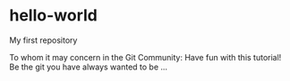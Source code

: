 # hello-world
My first repository

To whom it may concern in the Git Community:
Have fun with this tutorial!
Be the git you have always wanted to be ...
